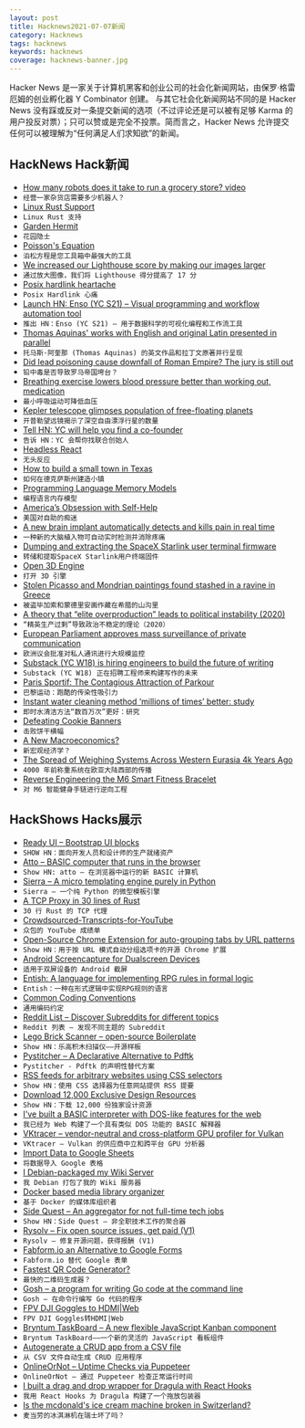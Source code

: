```yaml
---
layout: post
title: Hacknews2021-07-07新闻
category: Hacknews
tags: hacknews
keywords: hacknews
coverage: hacknews-banner.jpg
---
```


Hacker News 是一家关于计算机黑客和创业公司的社会化新闻网站，由保罗·格雷厄姆的创业孵化器 Y Combinator 创建。
与其它社会化新闻网站不同的是 Hacker News 没有踩或反对一条提交新闻的选项（不过评论还是可以被有足够 Karma 的用户投反对票）；只可以赞或是完全不投票。简而言之，Hacker News 允许提交任何可以被理解为“任何满足人们求知欲”的新闻。

## HackNews Hack新闻


- [How many robots does it take to run a grocery store? video](https://www.youtube.com/watch?v=ssZ_8cqfBlE)
- `经营一家杂货店需要多少机器人？`
- [Linux Rust Support](https://lore.kernel.org/lkml/20210704202756.29107-1-ojeda@kernel.org/)
- `Linux Rust 支持`
- [Garden Hermit](https://en.wikipedia.org/wiki/Garden_hermit)
- `花园隐士`
- [Poisson's Equation](https://mattferraro.dev/posts/poissons-equation)
- `泊松方程是您工具箱中最强大的工具`
- [We increased our Lighthouse score by making our images larger](https://blog.rentpathcode.com/we-increased-our-lighthouse-score-by-17-points-by-making-our-images-larger-83f60b33a942)
- `通过放大图像，我们将 Lighthouse 得分提高了 17 分`
- [Posix hardlink heartache](http://michael.orlitzky.com/articles/posix_hardlink_heartache.xhtml)
- `Posix Hardlink 心痛`
- [Launch HN: Enso (YC S21) – Visual programming and workflow automation tool](item?id=27748738)
- `推出 HN：Enso (YC S21) – 用于数据科学的可视化编程和工作流工具`
- [Thomas Aquinas' works with English and original Latin presented in parallel](https://aquinas.cc)
- `托马斯·阿奎那 (Thomas Aquinas) 的英文作品和拉丁文原著并行呈现`
- [Did lead poisoning cause downfall of Roman Empire? The jury is still out](https://arstechnica.com/science/2021/07/did-lead-poisoning-cause-downfall-of-roman-empire-the-jury-is-still-out/)
- `铅中毒是否导致罗马帝国垮台？`
- [Breathing exercise lowers blood pressure better than working out, medication](https://www.studyfinds.org/5-minute-breathing-workout/)
- `最小呼吸运动可降低血压`
- [Kepler telescope glimpses population of free-floating planets](https://phys.org/news/2021-07-kepler-telescope-glimpses-population-free-floating.html)
- `开普勒望远镜揭示了深空自由漂浮行星的数量`
- [Tell HN: YC will help you find a co-founder](item?id=27750298)
- `告诉 HN：YC 会帮你找联合创始人`
- [Headless React](https://acko.net/blog/live-headless-react/)
- `无头反应`
- [How to build a small town in Texas](https://wrathofgnon.substack.com/p/how-to-build-a-small-town-in-texas)
- `如何在德克萨斯州建造小镇`
- [Programming Language Memory Models](https://research.swtch.com/plmm)
- `编程语言内存模型`
- [America’s Obsession with Self-Help](https://newrepublic.com/article/162882/americas-obsession-self-help-americanon-review)
- `美国对自助的痴迷`
- [A new brain implant automatically detects and kills pain in real time](https://singularityhub.com/2021/06/29/a-new-brain-implant-automatically-detects-and-kills-pain-in-real-time/)
- `一种新的大脑植入物可自动实时检测并消除疼痛`
- [Dumping and extracting the SpaceX Starlink user terminal firmware](https://www.esat.kuleuven.be/cosic/blog/dumping-and-extracting-the-spacex-starlink-user-terminal-firmware/)
- `转储和提取SpaceX Starlink用户终端固件`
- [Open 3D Engine](https://o3de.org/)
- `打开 3D 引擎`
- [Stolen Picasso and Mondrian paintings found stashed in a ravine in Greece](https://www.nytimes.com/2021/07/01/world/europe/greece-picasso-mondrian-stolen-art.html)
- `被盗毕加索和蒙德里安画作藏在希腊的山沟里`
- [A theory that “elite overproduction” leads to political instability (2020)](https://www.economist.com/finance-and-economics/2020/10/22/can-too-many-brainy-people-be-a-dangerous-thing)
- `“精英生产过剩”导致政治不稳定的理论（2020）`
- [European Parliament approves mass surveillance of private communication](https://www.patrick-breyer.de/en/chatcontrol-european-parliament-approves-mass-surveillance-of-private-communications/)
- `欧洲议会批准对私人通讯进行大规模监控`
- [Substack (YC W18) is hiring engineers to build the future of writing](https://substack.com/jobs?utm_source=hn&utm_content=eng)
- `Substack (YC W18) 正在招聘工程师来构建写作的未来`
- [Paris Sportif: The Contagious Attraction of Parkour](https://thereader.mitpress.mit.edu/paris-sportif-the-contagious-attraction-of-parkour/)
- `巴黎运动：跑酷的传染性吸引力`
- [Instant water cleaning method ‘millions of times’ better: study](https://www.cardiff.ac.uk/news/view/2530949-instant-water-cleaning-method-millions-of-times-better-than-commercial-approach)
- `即时水清洁方法“数百万次”更好：研究`
- [Defeating Cookie Banners](https://transcend.io/blog/defeating-cookie-banners)
- `击败饼干横幅`
- [A New Macroeconomics?](http://jwmason.org/slackwire/a-new-macroeconomics/)
- `新宏观经济学？`
- [The Spread of Weighing Systems Across Western Eurasia 4k Years Ago](https://archaeologynewsnetwork.blogspot.com/2021/06/researchers-investigate-spread-of.html)
- `4000 年前称重系统在欧亚大陆西部的传播`
- [Reverse Engineering the M6 Smart Fitness Bracelet](https://rbaron.net/blog/2021/07/06/Reverse-engineering-the-M6-smart-fitness-band.html)
- `对 M6 智能健身手链进行逆向工程`


## HackShows Hacks展示

- [  Ready UI – Bootstrap UI blocks](https://readyui.co/)
- `SHOW HN：面向开发人员和设计师的生产就绪资产`
- [ Atto – BASIC computer that runs in the browser](https://jamesl.me/atto/)
- `Show HN: atto – 在浏览器中运行的新 BASIC 计算机`
- [ Sierra – A micro templating engine purely in Python](https://github.com/BrainStormYourWayIn/sierra)
- `Sierra – 一个纯 Python 的微型模板引擎`
- [ A TCP Proxy in 30 lines of Rust](https://zmedley.com/tcp-proxy.html)
- `30 行 Rust 的 TCP 代理`
- [ Crowdsourced-Transcripts-for-YouTube](https://github.com/Nassim-Saboundji/Crowdsourced-Transcripts-for-YouTube)
- `众包的 YouTube 成绩单`
- [ Open-Source Chrome Extension for auto-grouping tabs by URL patterns](https://github.com/jdhayford/acid-tabs-extension)
- `Show HN：用于按 URL 模式自动分组选项卡的开源 Chrome 扩展`
- [ Android Screencapture for Dualscreen Devices](https://pietromaggi.com/2021/07/04/android-screen-capture-for-dual-screen-devices/)
- `适用于双屏设备的 Android 截屏`
- [ Entish: A language for implementing RPG rules in formal logic](https://github.com/etherealmachine/entish)
- `Entish：一种在形式逻辑中实现RPG规则的语言`
- [ Common Coding Conventions](https://github.com/tum-esi/common-coding-conventions)
- `通用编码约定`
- [ Reddit List – Discover Subreddits for different topics](https://redditlist.io/)
- `Reddit 列表 – 发现不同主题的 Subreddit`
- [ Lego Brick Scanner – open-source Boilerplate](https://github.com/GistNoesis/BrickRegistration)
- `Show HN：乐高积木扫描仪——开源样板`
- [ Pystitcher – A Declarative Alternative to Pdftk](https://github.com/captn3m0/pystitcher)
- `Pystitcher - Pdftk 的声明性替代方案`
- [ RSS feeds for arbitrary websites using CSS selectors](https://feed-me-up-scotty.vincenttunru.com/)
- `Show HN：使用 CSS 选择器为任意网站提供 RSS 提要`
- [ Download 12,000 Exclusive Design Resources](https://www.uihut.com/)
- `Show HN：下载 12,000 份独家设计资源`
- [ I've built a BASIC interpreter with DOS-like features for the web](item?id=27744370)
- `我已经为 Web 构建了一个具有类似 DOS 功能的 BASIC 解释器`
- [ VKtracer – vendor-neutral and cross-platform GPU profiler for Vulkan](https://www.vktracer.com/)
- `VKtracer – Vulkan 的供应商中立和跨平台 GPU 分析器`
- [ Import Data to Google Sheets](https://dataconnector.app/)
- `将数据导入 Google 表格`
- [ I Debian-packaged my Wiki Server](https://gitlab.com/moasdawiki/moasdawiki-server/-/tree/master/installer/linux/debian)
- `我 Debian 打包了我的 Wiki 服务器`
- [ Docker based media library organizer](https://docs.unmanic.app/)
- `基于 Docker 的媒体库组织者`
- [ Side Quest – An aggregator for not full-time tech jobs](https://sidequestjobs.com/)
- `Show HN：Side Quest – 非全职技术工作的聚合器`
- [ Rysolv – Fix open source issues, get paid (V1)](https://rysolv.com/)
- `Rysolv – 修复开源问题，获得报酬 (V1)`
- [ Fabform.io an Alternative to Google Forms](https://fabform.io)
- `Fabform.io 替代 Google 表单`
- [ Fastest QR Code Generator?](https://qrosscodes.com/)
- `最快的二维码生成器？`
- [ Gosh – a program for writing Go code at the command line](https://nickwells.github.io/GoRecipes/gosh.html)
- `Gosh – 在命令行编写 Go 代码的程序`
- [ FPV DJI Goggles to HDMI|Web](https://github.com/filippofinke/dji-web)
- `FPV DJI Goggles转HDMI|Web`
- [ Bryntum TaskBoard – A new flexible JavaScript Kanban component](https://www.bryntum.com/blog/announcing-bryntum-taskboard/)
- `Bryntum TaskBoard——一个新的灵活的 JavaScript 看板组件`
- [ Autogenerate a CRUD app from a CSV file](https://retool.com/utilities/generate-app-from-csv)
- `从 CSV 文件自动生成 CRUD 应用程序`
- [ OnlineOrNot – Uptime Checks via Puppeteer](https://onlineornot.com/browser-checks)
- `OnlineOrNot – 通过 Puppeteer 检查正常运行时间`
- [ I built a drag and drop wrapper for Dragula with React Hooks](https://github.com/jpribyl/react-hook-dragula)
- `我用 React Hooks 为 Dragula 构建了一个拖放包装器`
- [ Is the mcdonald's ice cream machine broken in Switzerland?](https://mcbroken.filippofinke.ch/)
- `麦当劳的冰淇淋机在瑞士坏了吗？`

